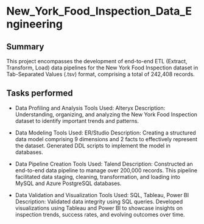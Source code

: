 # New_York_Food_Inspection_Data_Engineering

## Summary
This project encompasses the development of end-to-end ETL (Extract, Transform, Load) data pipelines for the New York Food Inspection dataset in Tab-Separated Values (.tsv) format, comprising a total of 242,408 records. 

## Tasks performed
- Data Profiling and Analysis
Tools Used: Alteryx
Description: Understanding, organizing, and analyzing the New York Food Inspection dataset to identify important trends and patterns.

- Data Modeling
Tools Used: ER/Studio
Description: Creating a structured data model comprising 9 dimensions and 2 facts to effectively represent the dataset. Generated DDL scripts to implement the model in databases.

- Data Pipeline Creation
Tools Used: Talend
Description: Constructed an end-to-end data pipeline to manage over 200,000 records. This pipeline facilitated data staging, cleaning, transformation, and loading into MySQL and Azure PostgreSQL databases.

- Data Validation and Visualization
Tools Used: SQL, Tableau, Power BI
Description: Validated data integrity using SQL queries. Developed visualizations using Tableau and Power BI to showcase insights on inspection trends, success rates, and evolving outcomes over time.
